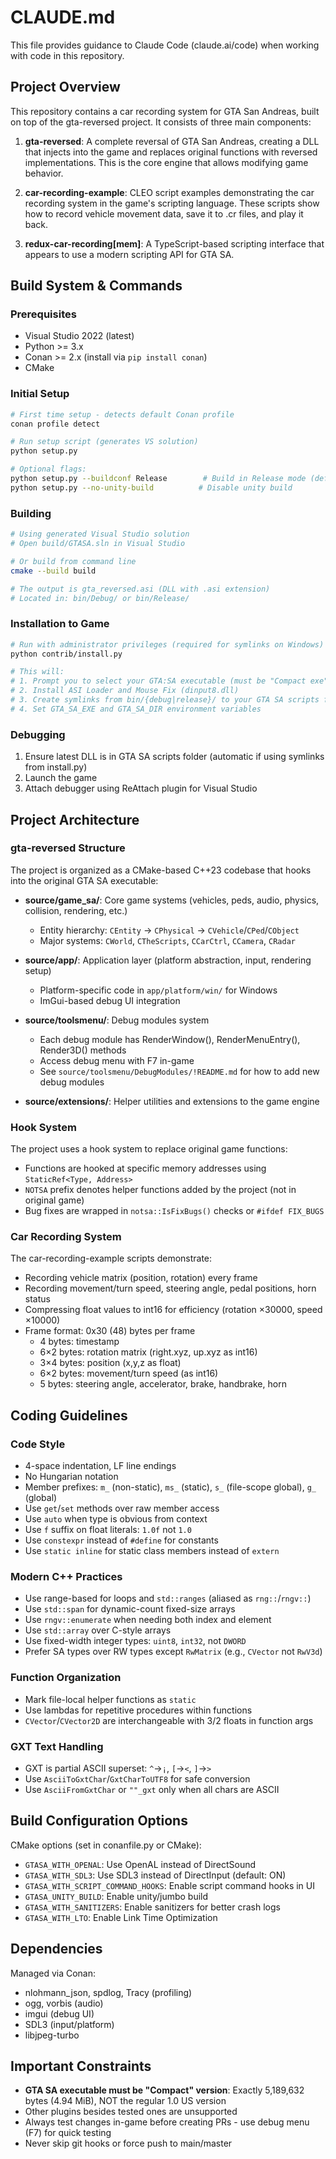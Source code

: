 # CLAUDE.md

This file provides guidance to Claude Code (claude.ai/code) when working with code in this repository.

## Project Overview

This repository contains a car recording system for GTA San Andreas, built on top of the gta-reversed project. It consists of three main components:

1. **gta-reversed**: A complete reversal of GTA San Andreas, creating a DLL that injects into the game and replaces original functions with reversed implementations. This is the core engine that allows modifying game behavior.

2. **car-recording-example**: CLEO script examples demonstrating the car recording system in the game's scripting language. These scripts show how to record vehicle movement data, save it to .cr files, and play it back.

3. **redux-car-recording[mem]**: A TypeScript-based scripting interface that appears to use a modern scripting API for GTA SA.

## Build System & Commands

### Prerequisites
- Visual Studio 2022 (latest)
- Python >= 3.x
- Conan >= 2.x (install via `pip install conan`)
- CMake

### Initial Setup
```bash
# First time setup - detects default Conan profile
conan profile detect

# Run setup script (generates VS solution)
python setup.py

# Optional flags:
python setup.py --buildconf Release        # Build in Release mode (default: Debug)
python setup.py --no-unity-build          # Disable unity build
```

### Building
```bash
# Using generated Visual Studio solution
# Open build/GTASA.sln in Visual Studio

# Or build from command line
cmake --build build

# The output is gta_reversed.asi (DLL with .asi extension)
# Located in: bin/Debug/ or bin/Release/
```

### Installation to Game
```bash
# Run with administrator privileges (required for symlinks on Windows)
python contrib/install.py

# This will:
# 1. Prompt you to select your GTA:SA executable (must be "Compact exe" - exactly 5,189,632 bytes)
# 2. Install ASI Loader and Mouse Fix (dinput8.dll)
# 3. Create symlinks from bin/{debug|release}/ to your GTA SA scripts folder
# 4. Set GTA_SA_EXE and GTA_SA_DIR environment variables
```

### Debugging
1. Ensure latest DLL is in GTA SA scripts folder (automatic if using symlinks from install.py)
2. Launch the game
3. Attach debugger using ReAttach plugin for Visual Studio

## Project Architecture

### gta-reversed Structure

The project is organized as a CMake-based C++23 codebase that hooks into the original GTA SA executable:

- **source/game_sa/**: Core game systems (vehicles, peds, audio, physics, collision, rendering, etc.)
  - Entity hierarchy: `CEntity` → `CPhysical` → `CVehicle`/`CPed`/`CObject`
  - Major systems: `CWorld`, `CTheScripts`, `CCarCtrl`, `CCamera`, `CRadar`

- **source/app/**: Application layer (platform abstraction, input, rendering setup)
  - Platform-specific code in `app/platform/win/` for Windows
  - ImGui-based debug UI integration

- **source/toolsmenu/**: Debug modules system
  - Each debug module has RenderWindow(), RenderMenuEntry(), Render3D() methods
  - Access debug menu with F7 in-game
  - See `source/toolsmenu/DebugModules/!README.md` for how to add new debug modules

- **source/extensions/**: Helper utilities and extensions to the game engine

### Hook System

The project uses a hook system to replace original game functions:
- Functions are hooked at specific memory addresses using `StaticRef<Type, Address>`
- `NOTSA` prefix denotes helper functions added by the project (not in original game)
- Bug fixes are wrapped in `notsa::IsFixBugs()` checks or `#ifdef FIX_BUGS`

### Car Recording System

The car-recording-example scripts demonstrate:
- Recording vehicle matrix (position, rotation) every frame
- Recording movement/turn speed, steering angle, pedal positions, horn status
- Compressing float values to int16 for efficiency (rotation ×30000, speed ×10000)
- Frame format: 0x30 (48) bytes per frame
  - 4 bytes: timestamp
  - 6×2 bytes: rotation matrix (right.xyz, up.xyz as int16)
  - 3×4 bytes: position (x,y,z as float)
  - 6×2 bytes: movement/turn speed (as int16)
  - 5 bytes: steering angle, accelerator, brake, handbrake, horn

## Coding Guidelines

### Code Style
- 4-space indentation, LF line endings
- No Hungarian notation
- Member prefixes: `m_` (non-static), `ms_` (static), `s_` (file-scope global), `g_` (global)
- Use `get`/`set` methods over raw member access
- Use `auto` when type is obvious from context
- Use `f` suffix on float literals: `1.0f` not `1.0`
- Use `constexpr` instead of `#define` for constants
- Use `static inline` for static class members instead of `extern`

### Modern C++ Practices
- Use range-based for loops and `std::ranges` (aliased as `rng::`/`rngv::`)
- Use `std::span` for dynamic-count fixed-size arrays
- Use `rngv::enumerate` when needing both index and element
- Use `std::array` over C-style arrays
- Use fixed-width integer types: `uint8`, `int32`, not `DWORD`
- Prefer SA types over RW types except `RwMatrix` (e.g., `CVector` not `RwV3d`)

### Function Organization
- Mark file-local helper functions as `static`
- Use lambdas for repetitive procedures within functions
- `CVector`/`CVector2D` are interchangeable with 3/2 floats in function args

### GXT Text Handling
- GXT is partial ASCII superset: `^`→`¡`, `[`→`<`, `]`→`>`
- Use `AsciiToGxtChar`/`GxtCharToUTF8` for safe conversion
- Use `AsciiFromGxtChar` or `""_gxt` only when all chars are ASCII

## Build Configuration Options

CMake options (set in conanfile.py or CMake):
- `GTASA_WITH_OPENAL`: Use OpenAL instead of DirectSound
- `GTASA_WITH_SDL3`: Use SDL3 instead of DirectInput (default: ON)
- `GTASA_WITH_SCRIPT_COMMAND_HOOKS`: Enable script command hooks in UI
- `GTASA_UNITY_BUILD`: Enable unity/jumbo build
- `GTASA_WITH_SANITIZERS`: Enable sanitizers for better crash logs
- `GTASA_WITH_LTO`: Enable Link Time Optimization

## Dependencies

Managed via Conan:
- nlohmann_json, spdlog, Tracy (profiling)
- ogg, vorbis (audio)
- imgui (debug UI)
- SDL3 (input/platform)
- libjpeg-turbo

## Important Constraints

- **GTA SA executable must be "Compact" version**: Exactly 5,189,632 bytes (4.94 MiB), NOT the regular 1.0 US version
- Other plugins besides tested ones are unsupported
- Always test changes in-game before creating PRs - use debug menu (F7) for quick testing
- Never skip git hooks or force push to main/master